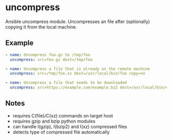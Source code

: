 # uncompress

Ansible uncompress module. Uncompresses an file after (optionally) copying it from the local machine.

## Example

```yaml
- name: Uncompress foo.gz to /tmp/foo
  uncompress: src=foo.gz dest=/tmp/foo

- name: Uncompress a file that is already on the remote machine
  uncompress: src=/tmp/foo.xz dest=/usr/local/bin/foo copy=no

- name: Uncompress a file that needs to be downloaded
  uncompress: src=https://example.com/example.bz2 dest=/usr/local/bin/example copy=no
```

## Notes

* requires C(file)/C(xz) commands on target host
* requires gzip and bzip python modules
* can handle I(gzip), I(bzip2) and I(xz) compressed files
* detects type of compressed file automatically